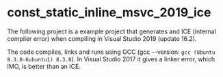 # const_static_inline_msvc_2019_ice

The following project is a example project that generates and ICE (internal compiler error) when compiling in Visual Studio 2019 (update 16.2). 

The code compiles, links and runs using GCC (gcc --version: `gcc (Ubuntu 8.3.0-6ubuntu1) 8.3.0`). In Visual Studio 2017 it gives a linker error, which IMO, is better than an ICE. 
